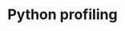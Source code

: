 ---
lang: en
layout: doc
permalink: /doc/profiling/
redirect_from:
- /en/doc/profiling/
- /doc/Profiling/
- /wiki/Profiling/
redirect_to: https://qubes-doc-rst.readthedocs.io/en/latest/developer/debugging/profiling.html
ref: 48
title: Python profiling
---